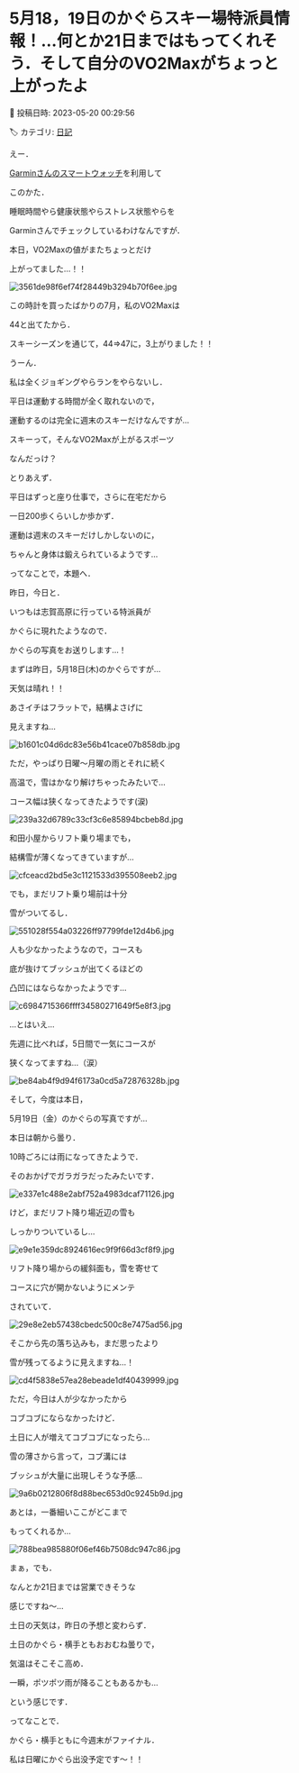 # 5月18，19日のかぐらスキー場特派員情報！…何とか21日まではもってくれそう．そして自分のVO2Maxがちょっと上がったよ

📅 投稿日時: 2023-05-20 00:29:56

🏷️ カテゴリ: [日記](cc4b5682fb7b8b144980957a978653fb0.md)

えー．


[Garminさんのスマートウォッチ](e516b23a4874189de2e9208be87fa5184.md)を利用して


このかた．


睡眠時間やら健康状態やらストレス状態やらを


Garminさんでチェックしているわけなんですが．





本日，VO2Maxの値がまたちょっとだけ


上がってました…！！




![3561de98f6ef74f28449b3294b70f6ee.jpg](images/3561de98f6ef74f28449b3294b70f6ee.jpg)







この時計を買ったばかりの7月，私のVO2Maxは


44と出てたから．


スキーシーズンを通じて，44⇒47に，3上がりました！！





うーん．


私は全くジョギングやらランをやらないし．


平日は運動する時間が全く取れないので，


運動するのは完全に週末のスキーだけなんですが…


スキーって，そんなVO2Maxが上がるスポーツ


なんだっけ？





とりあえず．


平日はずっと座り仕事で，さらに在宅だから


一日200歩くらいしか歩かず．


運動は週末のスキーだけしかしないのに，


ちゃんと身体は鍛えられているようです…





ってなことで，本題へ．





昨日，今日と．


いつもは志賀高原に行っている特派員が


かぐらに現れたようなので．


かぐらの写真をお送りします…！





まずは昨日，5月18日(木)のかぐらですが…


天気は晴れ！！


あさイチはフラットで，結構よさげに


見えますね…




![b1601c04d6dc83e56b41cace07b858db.jpg](images/b1601c04d6dc83e56b41cace07b858db.jpg)







ただ，やっぱり日曜～月曜の雨とそれに続く


高温で，雪はかなり解けちゃったみたいで…


コース幅は狭くなってきたようです(涙)




![239a32d6789c33cf3c6e85894bcbeb8d.jpg](images/239a32d6789c33cf3c6e85894bcbeb8d.jpg)







和田小屋からリフト乗り場までも，


結構雪が薄くなってきていますが…




![cfceacd2bd5e3c1121533d395508eeb2.jpg](images/cfceacd2bd5e3c1121533d395508eeb2.jpg)







でも，まだリフト乗り場前は十分


雪がついてるし．




![551028f554a03226ff97799fde12d4b6.jpg](images/551028f554a03226ff97799fde12d4b6.jpg)







人も少なかったようなので，コースも


底が抜けてブッシュが出てくるほどの


凸凹にはならなかったようです…




![c6984715366ffff34580271649f5e8f3.jpg](images/c6984715366ffff34580271649f5e8f3.jpg)







…とはいえ…


先週に比べれば，5日間で一気にコースが


狭くなってますね…（涙）




![be84ab4f9d94f6173a0cd5a72876328b.jpg](images/be84ab4f9d94f6173a0cd5a72876328b.jpg)







そして，今度は本日，


5月19日（金）のかぐらの写真ですが…





本日は朝から曇り．


10時ごろには雨になってきたようで．


そのおかげでガラガラだったみたいです．




![e337e1c488e2abf752a4983dcaf71126.jpg](images/e337e1c488e2abf752a4983dcaf71126.jpg)







けど，まだリフト降り場近辺の雪も


しっかりついているし…




![e9e1e359dc8924616ec9f9f66d3cf8f9.jpg](images/e9e1e359dc8924616ec9f9f66d3cf8f9.jpg)







リフト降り場からの緩斜面も，雪を寄せて


コースに穴が開かないようにメンテ


されていて．




![29e8e2eb57438cbedc500c8e7475ad56.jpg](images/29e8e2eb57438cbedc500c8e7475ad56.jpg)







そこから先の落ち込みも，まだ思ったより


雪が残ってるように見えますね…！




![cd4f5838e57ea28ebeade1df40439999.jpg](images/cd4f5838e57ea28ebeade1df40439999.jpg)







ただ，今日は人が少なかったから


コブコブにならなかったけど．


土日に人が増えてコブコブになったら…


雪の薄さから言って，コブ溝には


ブッシュが大量に出現しそうな予感…




![9a6b0212806f8d88bec653d0c9245b9d.jpg](images/9a6b0212806f8d88bec653d0c9245b9d.jpg)







あとは，一番細いここがどこまで


もってくれるか…




![788bea985880f06ef46b7508dc947c86.jpg](images/788bea985880f06ef46b7508dc947c86.jpg)







まぁ，でも．


なんとか21日までは営業できそうな


感じですね～…





土日の天気は，昨日の予想と変わらず．


土日のかぐら・横手ともおおむね曇りで，


気温はそこそこ高め．


一瞬，ポツポツ雨が降ることもあるかも…


という感じです．





ってなことで．


かぐら・横手ともに今週末がファイナル．





私は日曜にかぐら出没予定です～！！
